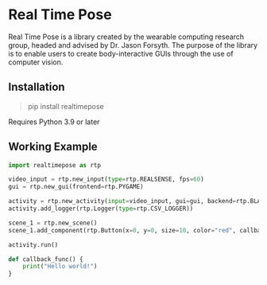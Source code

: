 # Real Time Pose

Real Time Pose is a library created by the wearable computing research
group, headed and advised by Dr. Jason Forsyth. The purpose of the 
library is to enable users to create body-interactive GUIs through
the use of computer vision. 

## Installation

> pip install realtimepose

Requires Python 3.9 or later

## Working Example

```python
import realtimepose as rtp

video_input = rtp.new_input(type=rtp.REALSENSE, fps=60)
gui = rtp.new_gui(frontend=rtp.PYGAME)

activity = rtp.new_activity(input=video_input, gui=gui, backend=rtp.BLAZEPOSE)
activity.add_logger(rtp.Logger(type=rtp.CSV_LOGGER))

scene_1 = rtp.new_scene()
scene_1.add_component(rtp.Button(x=0, y=0, size=10, color="red", callback=callback_func))

activity.run()

def callback_func() {
    print("Hello world!")
}
```